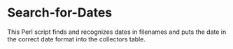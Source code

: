 # Search-for-Dates
This Perl script finds and recognizes dates in filenames and puts the date in the correct date format into the collectors table.

